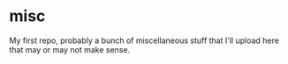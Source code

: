 # misc
My first repo, probably a bunch of miscellaneous stuff that I'll upload here that may or may not make sense.
